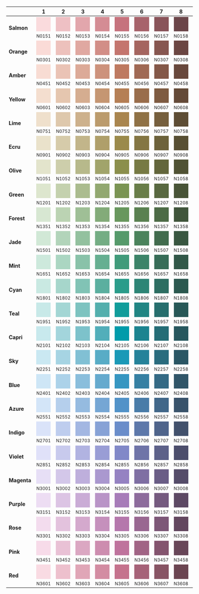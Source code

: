 |      | 1    | 2    | 3    | 4    | 5    | 6    | 7    | 8    | 9    |
| ---- | ---- | ---- | ---- | ---- | ---- | ---- | ---- | ---- | ---- |
| **Salmon** |  <img src="https://raw.githubusercontent.com/scape-agency/hue.gl/main/dist/png/swatch/N0151.png" alt="N0151"><small>N0151</small> |  <img src="https://raw.githubusercontent.com/scape-agency/hue.gl/main/dist/png/swatch/N0152.png" alt="N0152"><small>N0152</small> |  <img src="https://raw.githubusercontent.com/scape-agency/hue.gl/main/dist/png/swatch/N0153.png" alt="N0153"><small>N0153</small> |  <img src="https://raw.githubusercontent.com/scape-agency/hue.gl/main/dist/png/swatch/N0154.png" alt="N0154"><small>N0154</small> |  <img src="https://raw.githubusercontent.com/scape-agency/hue.gl/main/dist/png/swatch/N0155.png" alt="N0155"><small>N0155</small> |  <img src="https://raw.githubusercontent.com/scape-agency/hue.gl/main/dist/png/swatch/N0156.png" alt="N0156"><small>N0156</small> |  <img src="https://raw.githubusercontent.com/scape-agency/hue.gl/main/dist/png/swatch/N0157.png" alt="N0157"><small>N0157</small> |  <img src="https://raw.githubusercontent.com/scape-agency/hue.gl/main/dist/png/swatch/N0158.png" alt="N0158"><small>N0158</small> |  <img src="https://raw.githubusercontent.com/scape-agency/hue.gl/main/dist/png/swatch/N0159.png" alt="N0159"><small>N0159</small> |
| **Orange** |  <img src="https://raw.githubusercontent.com/scape-agency/hue.gl/main/dist/png/swatch/N0301.png" alt="N0301"><small>N0301</small> |  <img src="https://raw.githubusercontent.com/scape-agency/hue.gl/main/dist/png/swatch/N0302.png" alt="N0302"><small>N0302</small> |  <img src="https://raw.githubusercontent.com/scape-agency/hue.gl/main/dist/png/swatch/N0303.png" alt="N0303"><small>N0303</small> |  <img src="https://raw.githubusercontent.com/scape-agency/hue.gl/main/dist/png/swatch/N0304.png" alt="N0304"><small>N0304</small> |  <img src="https://raw.githubusercontent.com/scape-agency/hue.gl/main/dist/png/swatch/N0305.png" alt="N0305"><small>N0305</small> |  <img src="https://raw.githubusercontent.com/scape-agency/hue.gl/main/dist/png/swatch/N0306.png" alt="N0306"><small>N0306</small> |  <img src="https://raw.githubusercontent.com/scape-agency/hue.gl/main/dist/png/swatch/N0307.png" alt="N0307"><small>N0307</small> |  <img src="https://raw.githubusercontent.com/scape-agency/hue.gl/main/dist/png/swatch/N0308.png" alt="N0308"><small>N0308</small> |  <img src="https://raw.githubusercontent.com/scape-agency/hue.gl/main/dist/png/swatch/N0309.png" alt="N0309"><small>N0309</small> |
| **Amber** |  <img src="https://raw.githubusercontent.com/scape-agency/hue.gl/main/dist/png/swatch/N0451.png" alt="N0451"><small>N0451</small> |  <img src="https://raw.githubusercontent.com/scape-agency/hue.gl/main/dist/png/swatch/N0452.png" alt="N0452"><small>N0452</small> |  <img src="https://raw.githubusercontent.com/scape-agency/hue.gl/main/dist/png/swatch/N0453.png" alt="N0453"><small>N0453</small> |  <img src="https://raw.githubusercontent.com/scape-agency/hue.gl/main/dist/png/swatch/N0454.png" alt="N0454"><small>N0454</small> |  <img src="https://raw.githubusercontent.com/scape-agency/hue.gl/main/dist/png/swatch/N0455.png" alt="N0455"><small>N0455</small> |  <img src="https://raw.githubusercontent.com/scape-agency/hue.gl/main/dist/png/swatch/N0456.png" alt="N0456"><small>N0456</small> |  <img src="https://raw.githubusercontent.com/scape-agency/hue.gl/main/dist/png/swatch/N0457.png" alt="N0457"><small>N0457</small> |  <img src="https://raw.githubusercontent.com/scape-agency/hue.gl/main/dist/png/swatch/N0458.png" alt="N0458"><small>N0458</small> |  <img src="https://raw.githubusercontent.com/scape-agency/hue.gl/main/dist/png/swatch/N0459.png" alt="N0459"><small>N0459</small> |
| **Yellow** |  <img src="https://raw.githubusercontent.com/scape-agency/hue.gl/main/dist/png/swatch/N0601.png" alt="N0601"><small>N0601</small> |  <img src="https://raw.githubusercontent.com/scape-agency/hue.gl/main/dist/png/swatch/N0602.png" alt="N0602"><small>N0602</small> |  <img src="https://raw.githubusercontent.com/scape-agency/hue.gl/main/dist/png/swatch/N0603.png" alt="N0603"><small>N0603</small> |  <img src="https://raw.githubusercontent.com/scape-agency/hue.gl/main/dist/png/swatch/N0604.png" alt="N0604"><small>N0604</small> |  <img src="https://raw.githubusercontent.com/scape-agency/hue.gl/main/dist/png/swatch/N0605.png" alt="N0605"><small>N0605</small> |  <img src="https://raw.githubusercontent.com/scape-agency/hue.gl/main/dist/png/swatch/N0606.png" alt="N0606"><small>N0606</small> |  <img src="https://raw.githubusercontent.com/scape-agency/hue.gl/main/dist/png/swatch/N0607.png" alt="N0607"><small>N0607</small> |  <img src="https://raw.githubusercontent.com/scape-agency/hue.gl/main/dist/png/swatch/N0608.png" alt="N0608"><small>N0608</small> |  <img src="https://raw.githubusercontent.com/scape-agency/hue.gl/main/dist/png/swatch/N0609.png" alt="N0609"><small>N0609</small> |
| **Lime** |  <img src="https://raw.githubusercontent.com/scape-agency/hue.gl/main/dist/png/swatch/N0751.png" alt="N0751"><small>N0751</small> |  <img src="https://raw.githubusercontent.com/scape-agency/hue.gl/main/dist/png/swatch/N0752.png" alt="N0752"><small>N0752</small> |  <img src="https://raw.githubusercontent.com/scape-agency/hue.gl/main/dist/png/swatch/N0753.png" alt="N0753"><small>N0753</small> |  <img src="https://raw.githubusercontent.com/scape-agency/hue.gl/main/dist/png/swatch/N0754.png" alt="N0754"><small>N0754</small> |  <img src="https://raw.githubusercontent.com/scape-agency/hue.gl/main/dist/png/swatch/N0755.png" alt="N0755"><small>N0755</small> |  <img src="https://raw.githubusercontent.com/scape-agency/hue.gl/main/dist/png/swatch/N0756.png" alt="N0756"><small>N0756</small> |  <img src="https://raw.githubusercontent.com/scape-agency/hue.gl/main/dist/png/swatch/N0757.png" alt="N0757"><small>N0757</small> |  <img src="https://raw.githubusercontent.com/scape-agency/hue.gl/main/dist/png/swatch/N0758.png" alt="N0758"><small>N0758</small> |  <img src="https://raw.githubusercontent.com/scape-agency/hue.gl/main/dist/png/swatch/N0759.png" alt="N0759"><small>N0759</small> |
| **Ecru** |  <img src="https://raw.githubusercontent.com/scape-agency/hue.gl/main/dist/png/swatch/N0901.png" alt="N0901"><small>N0901</small> |  <img src="https://raw.githubusercontent.com/scape-agency/hue.gl/main/dist/png/swatch/N0902.png" alt="N0902"><small>N0902</small> |  <img src="https://raw.githubusercontent.com/scape-agency/hue.gl/main/dist/png/swatch/N0903.png" alt="N0903"><small>N0903</small> |  <img src="https://raw.githubusercontent.com/scape-agency/hue.gl/main/dist/png/swatch/N0904.png" alt="N0904"><small>N0904</small> |  <img src="https://raw.githubusercontent.com/scape-agency/hue.gl/main/dist/png/swatch/N0905.png" alt="N0905"><small>N0905</small> |  <img src="https://raw.githubusercontent.com/scape-agency/hue.gl/main/dist/png/swatch/N0906.png" alt="N0906"><small>N0906</small> |  <img src="https://raw.githubusercontent.com/scape-agency/hue.gl/main/dist/png/swatch/N0907.png" alt="N0907"><small>N0907</small> |  <img src="https://raw.githubusercontent.com/scape-agency/hue.gl/main/dist/png/swatch/N0908.png" alt="N0908"><small>N0908</small> |  <img src="https://raw.githubusercontent.com/scape-agency/hue.gl/main/dist/png/swatch/N0909.png" alt="N0909"><small>N0909</small> |
| **Olive** |  <img src="https://raw.githubusercontent.com/scape-agency/hue.gl/main/dist/png/swatch/N1051.png" alt="N1051"><small>N1051</small> |  <img src="https://raw.githubusercontent.com/scape-agency/hue.gl/main/dist/png/swatch/N1052.png" alt="N1052"><small>N1052</small> |  <img src="https://raw.githubusercontent.com/scape-agency/hue.gl/main/dist/png/swatch/N1053.png" alt="N1053"><small>N1053</small> |  <img src="https://raw.githubusercontent.com/scape-agency/hue.gl/main/dist/png/swatch/N1054.png" alt="N1054"><small>N1054</small> |  <img src="https://raw.githubusercontent.com/scape-agency/hue.gl/main/dist/png/swatch/N1055.png" alt="N1055"><small>N1055</small> |  <img src="https://raw.githubusercontent.com/scape-agency/hue.gl/main/dist/png/swatch/N1056.png" alt="N1056"><small>N1056</small> |  <img src="https://raw.githubusercontent.com/scape-agency/hue.gl/main/dist/png/swatch/N1057.png" alt="N1057"><small>N1057</small> |  <img src="https://raw.githubusercontent.com/scape-agency/hue.gl/main/dist/png/swatch/N1058.png" alt="N1058"><small>N1058</small> |  <img src="https://raw.githubusercontent.com/scape-agency/hue.gl/main/dist/png/swatch/N1059.png" alt="N1059"><small>N1059</small> |
| **Green** |  <img src="https://raw.githubusercontent.com/scape-agency/hue.gl/main/dist/png/swatch/N1201.png" alt="N1201"><small>N1201</small> |  <img src="https://raw.githubusercontent.com/scape-agency/hue.gl/main/dist/png/swatch/N1202.png" alt="N1202"><small>N1202</small> |  <img src="https://raw.githubusercontent.com/scape-agency/hue.gl/main/dist/png/swatch/N1203.png" alt="N1203"><small>N1203</small> |  <img src="https://raw.githubusercontent.com/scape-agency/hue.gl/main/dist/png/swatch/N1204.png" alt="N1204"><small>N1204</small> |  <img src="https://raw.githubusercontent.com/scape-agency/hue.gl/main/dist/png/swatch/N1205.png" alt="N1205"><small>N1205</small> |  <img src="https://raw.githubusercontent.com/scape-agency/hue.gl/main/dist/png/swatch/N1206.png" alt="N1206"><small>N1206</small> |  <img src="https://raw.githubusercontent.com/scape-agency/hue.gl/main/dist/png/swatch/N1207.png" alt="N1207"><small>N1207</small> |  <img src="https://raw.githubusercontent.com/scape-agency/hue.gl/main/dist/png/swatch/N1208.png" alt="N1208"><small>N1208</small> |  <img src="https://raw.githubusercontent.com/scape-agency/hue.gl/main/dist/png/swatch/N1209.png" alt="N1209"><small>N1209</small> |
| **Forest** |  <img src="https://raw.githubusercontent.com/scape-agency/hue.gl/main/dist/png/swatch/N1351.png" alt="N1351"><small>N1351</small> |  <img src="https://raw.githubusercontent.com/scape-agency/hue.gl/main/dist/png/swatch/N1352.png" alt="N1352"><small>N1352</small> |  <img src="https://raw.githubusercontent.com/scape-agency/hue.gl/main/dist/png/swatch/N1353.png" alt="N1353"><small>N1353</small> |  <img src="https://raw.githubusercontent.com/scape-agency/hue.gl/main/dist/png/swatch/N1354.png" alt="N1354"><small>N1354</small> |  <img src="https://raw.githubusercontent.com/scape-agency/hue.gl/main/dist/png/swatch/N1355.png" alt="N1355"><small>N1355</small> |  <img src="https://raw.githubusercontent.com/scape-agency/hue.gl/main/dist/png/swatch/N1356.png" alt="N1356"><small>N1356</small> |  <img src="https://raw.githubusercontent.com/scape-agency/hue.gl/main/dist/png/swatch/N1357.png" alt="N1357"><small>N1357</small> |  <img src="https://raw.githubusercontent.com/scape-agency/hue.gl/main/dist/png/swatch/N1358.png" alt="N1358"><small>N1358</small> |  <img src="https://raw.githubusercontent.com/scape-agency/hue.gl/main/dist/png/swatch/N1359.png" alt="N1359"><small>N1359</small> |
| **Jade** |  <img src="https://raw.githubusercontent.com/scape-agency/hue.gl/main/dist/png/swatch/N1501.png" alt="N1501"><small>N1501</small> |  <img src="https://raw.githubusercontent.com/scape-agency/hue.gl/main/dist/png/swatch/N1502.png" alt="N1502"><small>N1502</small> |  <img src="https://raw.githubusercontent.com/scape-agency/hue.gl/main/dist/png/swatch/N1503.png" alt="N1503"><small>N1503</small> |  <img src="https://raw.githubusercontent.com/scape-agency/hue.gl/main/dist/png/swatch/N1504.png" alt="N1504"><small>N1504</small> |  <img src="https://raw.githubusercontent.com/scape-agency/hue.gl/main/dist/png/swatch/N1505.png" alt="N1505"><small>N1505</small> |  <img src="https://raw.githubusercontent.com/scape-agency/hue.gl/main/dist/png/swatch/N1506.png" alt="N1506"><small>N1506</small> |  <img src="https://raw.githubusercontent.com/scape-agency/hue.gl/main/dist/png/swatch/N1507.png" alt="N1507"><small>N1507</small> |  <img src="https://raw.githubusercontent.com/scape-agency/hue.gl/main/dist/png/swatch/N1508.png" alt="N1508"><small>N1508</small> |  <img src="https://raw.githubusercontent.com/scape-agency/hue.gl/main/dist/png/swatch/N1509.png" alt="N1509"><small>N1509</small> |
| **Mint** |  <img src="https://raw.githubusercontent.com/scape-agency/hue.gl/main/dist/png/swatch/N1651.png" alt="N1651"><small>N1651</small> |  <img src="https://raw.githubusercontent.com/scape-agency/hue.gl/main/dist/png/swatch/N1652.png" alt="N1652"><small>N1652</small> |  <img src="https://raw.githubusercontent.com/scape-agency/hue.gl/main/dist/png/swatch/N1653.png" alt="N1653"><small>N1653</small> |  <img src="https://raw.githubusercontent.com/scape-agency/hue.gl/main/dist/png/swatch/N1654.png" alt="N1654"><small>N1654</small> |  <img src="https://raw.githubusercontent.com/scape-agency/hue.gl/main/dist/png/swatch/N1655.png" alt="N1655"><small>N1655</small> |  <img src="https://raw.githubusercontent.com/scape-agency/hue.gl/main/dist/png/swatch/N1656.png" alt="N1656"><small>N1656</small> |  <img src="https://raw.githubusercontent.com/scape-agency/hue.gl/main/dist/png/swatch/N1657.png" alt="N1657"><small>N1657</small> |  <img src="https://raw.githubusercontent.com/scape-agency/hue.gl/main/dist/png/swatch/N1658.png" alt="N1658"><small>N1658</small> |  <img src="https://raw.githubusercontent.com/scape-agency/hue.gl/main/dist/png/swatch/N1659.png" alt="N1659"><small>N1659</small> |
| **Cyan** |  <img src="https://raw.githubusercontent.com/scape-agency/hue.gl/main/dist/png/swatch/N1801.png" alt="N1801"><small>N1801</small> |  <img src="https://raw.githubusercontent.com/scape-agency/hue.gl/main/dist/png/swatch/N1802.png" alt="N1802"><small>N1802</small> |  <img src="https://raw.githubusercontent.com/scape-agency/hue.gl/main/dist/png/swatch/N1803.png" alt="N1803"><small>N1803</small> |  <img src="https://raw.githubusercontent.com/scape-agency/hue.gl/main/dist/png/swatch/N1804.png" alt="N1804"><small>N1804</small> |  <img src="https://raw.githubusercontent.com/scape-agency/hue.gl/main/dist/png/swatch/N1805.png" alt="N1805"><small>N1805</small> |  <img src="https://raw.githubusercontent.com/scape-agency/hue.gl/main/dist/png/swatch/N1806.png" alt="N1806"><small>N1806</small> |  <img src="https://raw.githubusercontent.com/scape-agency/hue.gl/main/dist/png/swatch/N1807.png" alt="N1807"><small>N1807</small> |  <img src="https://raw.githubusercontent.com/scape-agency/hue.gl/main/dist/png/swatch/N1808.png" alt="N1808"><small>N1808</small> |  <img src="https://raw.githubusercontent.com/scape-agency/hue.gl/main/dist/png/swatch/N1809.png" alt="N1809"><small>N1809</small> |
| **Teal** |  <img src="https://raw.githubusercontent.com/scape-agency/hue.gl/main/dist/png/swatch/N1951.png" alt="N1951"><small>N1951</small> |  <img src="https://raw.githubusercontent.com/scape-agency/hue.gl/main/dist/png/swatch/N1952.png" alt="N1952"><small>N1952</small> |  <img src="https://raw.githubusercontent.com/scape-agency/hue.gl/main/dist/png/swatch/N1953.png" alt="N1953"><small>N1953</small> |  <img src="https://raw.githubusercontent.com/scape-agency/hue.gl/main/dist/png/swatch/N1954.png" alt="N1954"><small>N1954</small> |  <img src="https://raw.githubusercontent.com/scape-agency/hue.gl/main/dist/png/swatch/N1955.png" alt="N1955"><small>N1955</small> |  <img src="https://raw.githubusercontent.com/scape-agency/hue.gl/main/dist/png/swatch/N1956.png" alt="N1956"><small>N1956</small> |  <img src="https://raw.githubusercontent.com/scape-agency/hue.gl/main/dist/png/swatch/N1957.png" alt="N1957"><small>N1957</small> |  <img src="https://raw.githubusercontent.com/scape-agency/hue.gl/main/dist/png/swatch/N1958.png" alt="N1958"><small>N1958</small> |  <img src="https://raw.githubusercontent.com/scape-agency/hue.gl/main/dist/png/swatch/N1959.png" alt="N1959"><small>N1959</small> |
| **Capri** |  <img src="https://raw.githubusercontent.com/scape-agency/hue.gl/main/dist/png/swatch/N2101.png" alt="N2101"><small>N2101</small> |  <img src="https://raw.githubusercontent.com/scape-agency/hue.gl/main/dist/png/swatch/N2102.png" alt="N2102"><small>N2102</small> |  <img src="https://raw.githubusercontent.com/scape-agency/hue.gl/main/dist/png/swatch/N2103.png" alt="N2103"><small>N2103</small> |  <img src="https://raw.githubusercontent.com/scape-agency/hue.gl/main/dist/png/swatch/N2104.png" alt="N2104"><small>N2104</small> |  <img src="https://raw.githubusercontent.com/scape-agency/hue.gl/main/dist/png/swatch/N2105.png" alt="N2105"><small>N2105</small> |  <img src="https://raw.githubusercontent.com/scape-agency/hue.gl/main/dist/png/swatch/N2106.png" alt="N2106"><small>N2106</small> |  <img src="https://raw.githubusercontent.com/scape-agency/hue.gl/main/dist/png/swatch/N2107.png" alt="N2107"><small>N2107</small> |  <img src="https://raw.githubusercontent.com/scape-agency/hue.gl/main/dist/png/swatch/N2108.png" alt="N2108"><small>N2108</small> |  <img src="https://raw.githubusercontent.com/scape-agency/hue.gl/main/dist/png/swatch/N2109.png" alt="N2109"><small>N2109</small> |
| **Sky** |  <img src="https://raw.githubusercontent.com/scape-agency/hue.gl/main/dist/png/swatch/N2251.png" alt="N2251"><small>N2251</small> |  <img src="https://raw.githubusercontent.com/scape-agency/hue.gl/main/dist/png/swatch/N2252.png" alt="N2252"><small>N2252</small> |  <img src="https://raw.githubusercontent.com/scape-agency/hue.gl/main/dist/png/swatch/N2253.png" alt="N2253"><small>N2253</small> |  <img src="https://raw.githubusercontent.com/scape-agency/hue.gl/main/dist/png/swatch/N2254.png" alt="N2254"><small>N2254</small> |  <img src="https://raw.githubusercontent.com/scape-agency/hue.gl/main/dist/png/swatch/N2255.png" alt="N2255"><small>N2255</small> |  <img src="https://raw.githubusercontent.com/scape-agency/hue.gl/main/dist/png/swatch/N2256.png" alt="N2256"><small>N2256</small> |  <img src="https://raw.githubusercontent.com/scape-agency/hue.gl/main/dist/png/swatch/N2257.png" alt="N2257"><small>N2257</small> |  <img src="https://raw.githubusercontent.com/scape-agency/hue.gl/main/dist/png/swatch/N2258.png" alt="N2258"><small>N2258</small> |  <img src="https://raw.githubusercontent.com/scape-agency/hue.gl/main/dist/png/swatch/N2259.png" alt="N2259"><small>N2259</small> |
| **Blue** |  <img src="https://raw.githubusercontent.com/scape-agency/hue.gl/main/dist/png/swatch/N2401.png" alt="N2401"><small>N2401</small> |  <img src="https://raw.githubusercontent.com/scape-agency/hue.gl/main/dist/png/swatch/N2402.png" alt="N2402"><small>N2402</small> |  <img src="https://raw.githubusercontent.com/scape-agency/hue.gl/main/dist/png/swatch/N2403.png" alt="N2403"><small>N2403</small> |  <img src="https://raw.githubusercontent.com/scape-agency/hue.gl/main/dist/png/swatch/N2404.png" alt="N2404"><small>N2404</small> |  <img src="https://raw.githubusercontent.com/scape-agency/hue.gl/main/dist/png/swatch/N2405.png" alt="N2405"><small>N2405</small> |  <img src="https://raw.githubusercontent.com/scape-agency/hue.gl/main/dist/png/swatch/N2406.png" alt="N2406"><small>N2406</small> |  <img src="https://raw.githubusercontent.com/scape-agency/hue.gl/main/dist/png/swatch/N2407.png" alt="N2407"><small>N2407</small> |  <img src="https://raw.githubusercontent.com/scape-agency/hue.gl/main/dist/png/swatch/N2408.png" alt="N2408"><small>N2408</small> |  <img src="https://raw.githubusercontent.com/scape-agency/hue.gl/main/dist/png/swatch/N2409.png" alt="N2409"><small>N2409</small> |
| **Azure** |  <img src="https://raw.githubusercontent.com/scape-agency/hue.gl/main/dist/png/swatch/N2551.png" alt="N2551"><small>N2551</small> |  <img src="https://raw.githubusercontent.com/scape-agency/hue.gl/main/dist/png/swatch/N2552.png" alt="N2552"><small>N2552</small> |  <img src="https://raw.githubusercontent.com/scape-agency/hue.gl/main/dist/png/swatch/N2553.png" alt="N2553"><small>N2553</small> |  <img src="https://raw.githubusercontent.com/scape-agency/hue.gl/main/dist/png/swatch/N2554.png" alt="N2554"><small>N2554</small> |  <img src="https://raw.githubusercontent.com/scape-agency/hue.gl/main/dist/png/swatch/N2555.png" alt="N2555"><small>N2555</small> |  <img src="https://raw.githubusercontent.com/scape-agency/hue.gl/main/dist/png/swatch/N2556.png" alt="N2556"><small>N2556</small> |  <img src="https://raw.githubusercontent.com/scape-agency/hue.gl/main/dist/png/swatch/N2557.png" alt="N2557"><small>N2557</small> |  <img src="https://raw.githubusercontent.com/scape-agency/hue.gl/main/dist/png/swatch/N2558.png" alt="N2558"><small>N2558</small> |  <img src="https://raw.githubusercontent.com/scape-agency/hue.gl/main/dist/png/swatch/N2559.png" alt="N2559"><small>N2559</small> |
| **Indigo** |  <img src="https://raw.githubusercontent.com/scape-agency/hue.gl/main/dist/png/swatch/N2701.png" alt="N2701"><small>N2701</small> |  <img src="https://raw.githubusercontent.com/scape-agency/hue.gl/main/dist/png/swatch/N2702.png" alt="N2702"><small>N2702</small> |  <img src="https://raw.githubusercontent.com/scape-agency/hue.gl/main/dist/png/swatch/N2703.png" alt="N2703"><small>N2703</small> |  <img src="https://raw.githubusercontent.com/scape-agency/hue.gl/main/dist/png/swatch/N2704.png" alt="N2704"><small>N2704</small> |  <img src="https://raw.githubusercontent.com/scape-agency/hue.gl/main/dist/png/swatch/N2705.png" alt="N2705"><small>N2705</small> |  <img src="https://raw.githubusercontent.com/scape-agency/hue.gl/main/dist/png/swatch/N2706.png" alt="N2706"><small>N2706</small> |  <img src="https://raw.githubusercontent.com/scape-agency/hue.gl/main/dist/png/swatch/N2707.png" alt="N2707"><small>N2707</small> |  <img src="https://raw.githubusercontent.com/scape-agency/hue.gl/main/dist/png/swatch/N2708.png" alt="N2708"><small>N2708</small> |  <img src="https://raw.githubusercontent.com/scape-agency/hue.gl/main/dist/png/swatch/N2709.png" alt="N2709"><small>N2709</small> |
| **Violet** |  <img src="https://raw.githubusercontent.com/scape-agency/hue.gl/main/dist/png/swatch/N2851.png" alt="N2851"><small>N2851</small> |  <img src="https://raw.githubusercontent.com/scape-agency/hue.gl/main/dist/png/swatch/N2852.png" alt="N2852"><small>N2852</small> |  <img src="https://raw.githubusercontent.com/scape-agency/hue.gl/main/dist/png/swatch/N2853.png" alt="N2853"><small>N2853</small> |  <img src="https://raw.githubusercontent.com/scape-agency/hue.gl/main/dist/png/swatch/N2854.png" alt="N2854"><small>N2854</small> |  <img src="https://raw.githubusercontent.com/scape-agency/hue.gl/main/dist/png/swatch/N2855.png" alt="N2855"><small>N2855</small> |  <img src="https://raw.githubusercontent.com/scape-agency/hue.gl/main/dist/png/swatch/N2856.png" alt="N2856"><small>N2856</small> |  <img src="https://raw.githubusercontent.com/scape-agency/hue.gl/main/dist/png/swatch/N2857.png" alt="N2857"><small>N2857</small> |  <img src="https://raw.githubusercontent.com/scape-agency/hue.gl/main/dist/png/swatch/N2858.png" alt="N2858"><small>N2858</small> |  <img src="https://raw.githubusercontent.com/scape-agency/hue.gl/main/dist/png/swatch/N2859.png" alt="N2859"><small>N2859</small> |
| **Magenta** |  <img src="https://raw.githubusercontent.com/scape-agency/hue.gl/main/dist/png/swatch/N3001.png" alt="N3001"><small>N3001</small> |  <img src="https://raw.githubusercontent.com/scape-agency/hue.gl/main/dist/png/swatch/N3002.png" alt="N3002"><small>N3002</small> |  <img src="https://raw.githubusercontent.com/scape-agency/hue.gl/main/dist/png/swatch/N3003.png" alt="N3003"><small>N3003</small> |  <img src="https://raw.githubusercontent.com/scape-agency/hue.gl/main/dist/png/swatch/N3004.png" alt="N3004"><small>N3004</small> |  <img src="https://raw.githubusercontent.com/scape-agency/hue.gl/main/dist/png/swatch/N3005.png" alt="N3005"><small>N3005</small> |  <img src="https://raw.githubusercontent.com/scape-agency/hue.gl/main/dist/png/swatch/N3006.png" alt="N3006"><small>N3006</small> |  <img src="https://raw.githubusercontent.com/scape-agency/hue.gl/main/dist/png/swatch/N3007.png" alt="N3007"><small>N3007</small> |  <img src="https://raw.githubusercontent.com/scape-agency/hue.gl/main/dist/png/swatch/N3008.png" alt="N3008"><small>N3008</small> |  <img src="https://raw.githubusercontent.com/scape-agency/hue.gl/main/dist/png/swatch/N3009.png" alt="N3009"><small>N3009</small> |
| **Purple** |  <img src="https://raw.githubusercontent.com/scape-agency/hue.gl/main/dist/png/swatch/N3151.png" alt="N3151"><small>N3151</small> |  <img src="https://raw.githubusercontent.com/scape-agency/hue.gl/main/dist/png/swatch/N3152.png" alt="N3152"><small>N3152</small> |  <img src="https://raw.githubusercontent.com/scape-agency/hue.gl/main/dist/png/swatch/N3153.png" alt="N3153"><small>N3153</small> |  <img src="https://raw.githubusercontent.com/scape-agency/hue.gl/main/dist/png/swatch/N3154.png" alt="N3154"><small>N3154</small> |  <img src="https://raw.githubusercontent.com/scape-agency/hue.gl/main/dist/png/swatch/N3155.png" alt="N3155"><small>N3155</small> |  <img src="https://raw.githubusercontent.com/scape-agency/hue.gl/main/dist/png/swatch/N3156.png" alt="N3156"><small>N3156</small> |  <img src="https://raw.githubusercontent.com/scape-agency/hue.gl/main/dist/png/swatch/N3157.png" alt="N3157"><small>N3157</small> |  <img src="https://raw.githubusercontent.com/scape-agency/hue.gl/main/dist/png/swatch/N3158.png" alt="N3158"><small>N3158</small> |  <img src="https://raw.githubusercontent.com/scape-agency/hue.gl/main/dist/png/swatch/N3159.png" alt="N3159"><small>N3159</small> |
| **Rose** |  <img src="https://raw.githubusercontent.com/scape-agency/hue.gl/main/dist/png/swatch/N3301.png" alt="N3301"><small>N3301</small> |  <img src="https://raw.githubusercontent.com/scape-agency/hue.gl/main/dist/png/swatch/N3302.png" alt="N3302"><small>N3302</small> |  <img src="https://raw.githubusercontent.com/scape-agency/hue.gl/main/dist/png/swatch/N3303.png" alt="N3303"><small>N3303</small> |  <img src="https://raw.githubusercontent.com/scape-agency/hue.gl/main/dist/png/swatch/N3304.png" alt="N3304"><small>N3304</small> |  <img src="https://raw.githubusercontent.com/scape-agency/hue.gl/main/dist/png/swatch/N3305.png" alt="N3305"><small>N3305</small> |  <img src="https://raw.githubusercontent.com/scape-agency/hue.gl/main/dist/png/swatch/N3306.png" alt="N3306"><small>N3306</small> |  <img src="https://raw.githubusercontent.com/scape-agency/hue.gl/main/dist/png/swatch/N3307.png" alt="N3307"><small>N3307</small> |  <img src="https://raw.githubusercontent.com/scape-agency/hue.gl/main/dist/png/swatch/N3308.png" alt="N3308"><small>N3308</small> |  <img src="https://raw.githubusercontent.com/scape-agency/hue.gl/main/dist/png/swatch/N3309.png" alt="N3309"><small>N3309</small> |
| **Pink** |  <img src="https://raw.githubusercontent.com/scape-agency/hue.gl/main/dist/png/swatch/N3451.png" alt="N3451"><small>N3451</small> |  <img src="https://raw.githubusercontent.com/scape-agency/hue.gl/main/dist/png/swatch/N3452.png" alt="N3452"><small>N3452</small> |  <img src="https://raw.githubusercontent.com/scape-agency/hue.gl/main/dist/png/swatch/N3453.png" alt="N3453"><small>N3453</small> |  <img src="https://raw.githubusercontent.com/scape-agency/hue.gl/main/dist/png/swatch/N3454.png" alt="N3454"><small>N3454</small> |  <img src="https://raw.githubusercontent.com/scape-agency/hue.gl/main/dist/png/swatch/N3455.png" alt="N3455"><small>N3455</small> |  <img src="https://raw.githubusercontent.com/scape-agency/hue.gl/main/dist/png/swatch/N3456.png" alt="N3456"><small>N3456</small> |  <img src="https://raw.githubusercontent.com/scape-agency/hue.gl/main/dist/png/swatch/N3457.png" alt="N3457"><small>N3457</small> |  <img src="https://raw.githubusercontent.com/scape-agency/hue.gl/main/dist/png/swatch/N3458.png" alt="N3458"><small>N3458</small> |  <img src="https://raw.githubusercontent.com/scape-agency/hue.gl/main/dist/png/swatch/N3459.png" alt="N3459"><small>N3459</small> |
| **Red** |  <img src="https://raw.githubusercontent.com/scape-agency/hue.gl/main/dist/png/swatch/N3601.png" alt="N3601"><small>N3601</small> |  <img src="https://raw.githubusercontent.com/scape-agency/hue.gl/main/dist/png/swatch/N3602.png" alt="N3602"><small>N3602</small> |  <img src="https://raw.githubusercontent.com/scape-agency/hue.gl/main/dist/png/swatch/N3603.png" alt="N3603"><small>N3603</small> |  <img src="https://raw.githubusercontent.com/scape-agency/hue.gl/main/dist/png/swatch/N3604.png" alt="N3604"><small>N3604</small> |  <img src="https://raw.githubusercontent.com/scape-agency/hue.gl/main/dist/png/swatch/N3605.png" alt="N3605"><small>N3605</small> |  <img src="https://raw.githubusercontent.com/scape-agency/hue.gl/main/dist/png/swatch/N3606.png" alt="N3606"><small>N3606</small> |  <img src="https://raw.githubusercontent.com/scape-agency/hue.gl/main/dist/png/swatch/N3607.png" alt="N3607"><small>N3607</small> |  <img src="https://raw.githubusercontent.com/scape-agency/hue.gl/main/dist/png/swatch/N3608.png" alt="N3608"><small>N3608</small> |  <img src="https://raw.githubusercontent.com/scape-agency/hue.gl/main/dist/png/swatch/N3609.png" alt="N3609"><small>N3609</small> |


